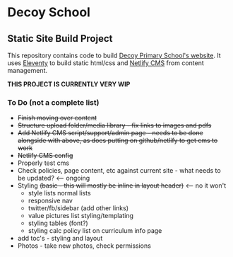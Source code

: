 # Decoy School

## Static Site Build Project

This repository contains code to build [Decoy Primary School's website](decoyschool.co.uk). It uses [Eleventy](11ty.dev) to build static html/css and [Netlify CMS](netlifycms.org) from content management.

**THIS PROJECT IS CURRENTLY VERY WIP**

### To Do (not a complete list)

- ~~Finish moving over content~~
- ~~Structure upload folder/media library - fix links to images and pdfs~~
- ~~Add Netlify CMS script/support/admin page - needs to be done alongside with above, as does putting on github/netlify to get cms to work~~
- ~~Netlify CMS config~~
- Properly test cms
- Check policies, page content, etc against current site - what needs to be updated? <-- ongoing
- Styling ~~(basic - this will mostly be inline in layout header)~~ <-- no it won't
  - style lists normal lists
  - responsive nav
  - twitter/fb/sidebar (add other links)
  - value pictures list styling/templating
  - styling tables (font?)
  - styling calc policy list on curriculum info page
- add toc's - styling and layout
- Photos - take new photos, check permissions
